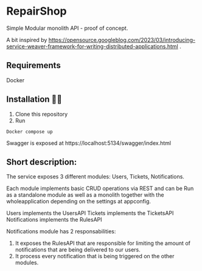 # RepairShop
Simple Modular monolith API - proof of concept.   

A bit inspired by https://opensource.googleblog.com/2023/03/introducing-service-weaver-framework-for-writing-distributed-applications.html .

## Requirements 
Docker

## Installation 👩‍💻
1. Clone this repository
2. Run 

```
Docker compose up 
```

Swagger is exposed at https://localhost:5134/swagger/index.html

## Short description: 

The service exposes 3 different modules: Users, Tickets, Notifications. 

Each module implements basic CRUD operations via REST and can be Run as a standalone module as well as a monolith together with the wholeapplication depending on the settings at appconfig. 

Users implements the UsersAPI
Tickets implements the TicketsAPI 
Notifications implements the RulesAPI

Notifications module has 2 responsabilities: 
1. It exposes the RulesAPI that are responsible for limiting the amount of notifications that are being delivered to our users. 
2. It process every notification that is being triggered on the other modules. 



